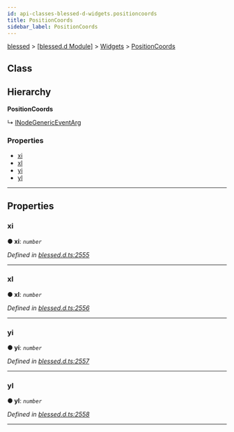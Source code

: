 ```yaml
---
id: api-classes-blessed-d-widgets.positioncoords
title: PositionCoords
sidebar_label: PositionCoords
---
```


[blessed](api-readme.md) > [[blessed.d Module]](api-modules-blessed-d-module.md) > [Widgets](api-modules-blessed-d-widgets.md) > [PositionCoords](api-classes-blessed-d-widgets.positioncoords.md)

## Class

## Hierarchy

**PositionCoords**

↳  [INodeGenericEventArg](api-interfaces-blessed-d-widgets.events.inodegenericeventarg.md)

### Properties

* [xi](api-classes-blessed-d-widgets.positioncoords.md#xi)
* [xl](api-classes-blessed-d-widgets.positioncoords.md#xl)
* [yi](api-classes-blessed-d-widgets.positioncoords.md#yi)
* [yl](api-classes-blessed-d-widgets.positioncoords.md#yl)

---

## Properties

<a id="xi"></a>

###  xi

**● xi**: *`number`*

*Defined in [blessed.d.ts:2555](https://github.com/cancerberoSgx/accursed/blob/7a42e78/src/declarations/blessed.d.ts#L2555)*

___
<a id="xl"></a>

###  xl

**● xl**: *`number`*

*Defined in [blessed.d.ts:2556](https://github.com/cancerberoSgx/accursed/blob/7a42e78/src/declarations/blessed.d.ts#L2556)*

___
<a id="yi"></a>

###  yi

**● yi**: *`number`*

*Defined in [blessed.d.ts:2557](https://github.com/cancerberoSgx/accursed/blob/7a42e78/src/declarations/blessed.d.ts#L2557)*

___
<a id="yl"></a>

###  yl

**● yl**: *`number`*

*Defined in [blessed.d.ts:2558](https://github.com/cancerberoSgx/accursed/blob/7a42e78/src/declarations/blessed.d.ts#L2558)*

___

